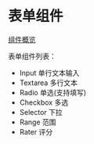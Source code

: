 # 表单组件

[组件概览](Form/README.md)

表单组件列表：

+ Input 单行文本输入
+ Textarea 多行文本
+ Radio 单选(支持填写)
+ Checkbox 多选
+ Selector 下拉
+ Range 范围
+ Rater 评分